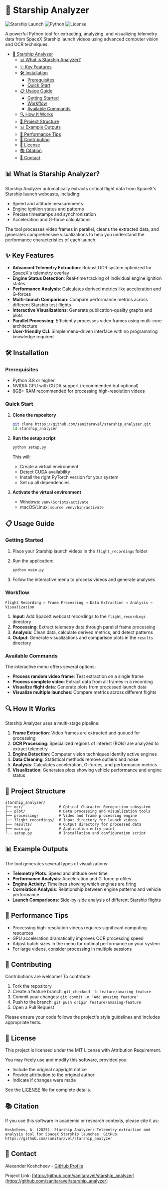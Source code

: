 # 🚀 Starship Analyzer

![Starship Launch](https://img.shields.io/badge/SpaceX-Starship%20Analysis-blue?style=for-the-badge)
![Python](https://img.shields.io/badge/Python-3.8+-yellow?style=for-the-badge&logo=python)
![License](https://img.shields.io/badge/License-MIT%20with%20Attribution-green?style=for-the-badge)

A powerful Python tool for extracting, analyzing, and visualizing telemetry data from SpaceX Starship launch videos using advanced computer vision and OCR techniques.

- [🚀 Starship Analyzer](#-starship-analyzer)
  - [📊 What is Starship Analyzer?](#-what-is-starship-analyzer)
  - [✨ Key Features](#-key-features)
  - [🛠️ Installation](#️-installation)
    - [Prerequisites](#prerequisites)
    - [Quick Start](#quick-start)
  - [📋 Usage Guide](#-usage-guide)
    - [Getting Started](#getting-started)
    - [Workflow](#workflow)
    - [Available Commands](#available-commands)
  - [🔍 How It Works](#-how-it-works)
  - [📂 Project Structure](#-project-structure)
  - [📊 Example Outputs](#-example-outputs)
  - [🚀 Performance Tips](#-performance-tips)
  - [👥 Contributing](#-contributing)
  - [📄 License](#-license)
  - [📚 Citation](#-citation)
  - [📧 Contact](#-contact)

## 📊 What is Starship Analyzer?

Starship Analyzer automatically extracts critical flight data from SpaceX's Starship launch webcasts, including:

- Speed and altitude measurements
- Engine ignition status and patterns
- Precise timestamps and synchronization
- Acceleration and G-force calculations

The tool processes video frames in parallel, cleans the extracted data, and generates comprehensive visualizations to help you understand the performance characteristics of each launch.

## ✨ Key Features

- **Advanced Telemetry Extraction**: Robust OCR system optimized for SpaceX's telemetry overlay
- **Engine Status Detection**: Real-time tracking of individual engine ignition states
- **Performance Analysis**: Calculates derived metrics like acceleration and G-forces
- **Multi-launch Comparison**: Compare performance metrics across different Starship test flights
- **Interactive Visualizations**: Generate publication-quality graphs and plots
- **Parallel Processing**: Efficiently processes video frames using multi-core architecture
- **User-friendly CLI**: Simple menu-driven interface with no programming knowledge required

## 🛠️ Installation

### Prerequisites

- Python 3.8 or higher
- NVIDIA GPU with CUDA support (recommended but optional)
- 8GB+ RAM recommended for processing high-resolution videos

### Quick Start

1. **Clone the repository**

   ```bash
   git clone https://github.com/sanitaravel/starship_analyzer.git
   cd starship_analyzer
   ```

2. **Run the setup script**

   ```bash
   python setup.py
   ```

   This will:
   - Create a virtual environment
   - Detect CUDA availability
   - Install the right PyTorch version for your system
   - Set up all dependencies

3. **Activate the virtual environment**
   - Windows: `venv\Scripts\activate`
   - macOS/Linux: `source venv/bin/activate`

## 📋 Usage Guide

### Getting Started

1. Place your Starship launch videos in the `flight_recordings` folder
2. Run the application:

   ```bash
   python main.py
   ```

3. Follow the interactive menu to process videos and generate analyses

### Workflow

```text
Flight Recording → Frame Processing → Data Extraction → Analysis → Visualization
```

1. **Input**: Add SpaceX webcast recordings to the `flight_recordings` directory
2. **Processing**: Extract telemetry data through parallel frame processing
3. **Analysis**: Clean data, calculate derived metrics, and detect patterns
4. **Output**: Generate visualizations and comparison plots in the `results` directory

### Available Commands

The interactive menu offers several options:

- **Process random video frame**: Test extraction on a single frame
- **Process complete video**: Extract data from all frames in a recording
- **Visualize flight data**: Generate plots from processed launch data
- **Visualize multiple launches**: Compare metrics across different flights

## 🔍 How It Works

Starship Analyzer uses a multi-stage pipeline:

1. **Frame Extraction**: Video frames are extracted and queued for processing
2. **OCR Processing**: Specialized regions of interest (ROIs) are analyzed to extract telemetry
3. **Engine Detection**: Computer vision techniques identify active engines
4. **Data Cleaning**: Statistical methods remove outliers and noise
5. **Analysis**: Calculates acceleration, G-forces, and performance metrics
6. **Visualization**: Generates plots showing vehicle performance and engine status

## 📂 Project Structure

```text
starship_analyzer/
├── ocr/                # Optical Character Recognition subsystem
├── plot/               # Data processing and visualization tools
├── processing/         # Video and frame processing engine
├── flight_recordings/  # Input directory for launch videos
├── results/            # Output directory for processed data
├── main.py             # Application entry point
└── setup.py            # Installation and configuration script
```

## 📊 Example Outputs

The tool generates several types of visualizations:

- **Telemetry Plots**: Speed and altitude over time
- **Performance Analysis**: Acceleration and G-force profiles
- **Engine Activity**: Timelines showing which engines are firing
- **Correlation Analysis**: Relationship between engine patterns and vehicle performance
- **Launch Comparisons**: Side-by-side analysis of different Starship flights

## 🚀 Performance Tips

- Processing high-resolution videos requires significant computing resources
- GPU acceleration dramatically improves OCR processing speed
- Adjust batch sizes in the menu for optimal performance on your system
- For large videos, consider processing in multiple sessions

## 👥 Contributing

Contributions are welcome! To contribute:

1. Fork the repository
2. Create a feature branch: `git checkout -b feature/amazing-feature`
3. Commit your changes: `git commit -m 'Add amazing feature'`
4. Push to the branch: `git push origin feature/amazing-feature`
5. Open a Pull Request

Please ensure your code follows the project's style guidelines and includes appropriate tests.

## 📄 License

This project is licensed under the MIT License with Attribution Requirement.

You may freely use and modify this software, provided you:

- Include the original copyright notice
- Provide attribution to the original author
- Indicate if changes were made

See the [LICENSE](LICENSE) file for complete details.

## 📚 Citation

If you use this software in academic or research contexts, please cite it as:

```text
Koshcheev, A. (2025). Starship Analyzer: Telemetry extraction and analysis tool for SpaceX Starship launches. GitHub. 
https://github.com/sanitaravel/starship_analyzer
```

## 📧 Contact

Alexander Koshcheev - [GitHub Profile](https://github.com/sanitaravel)

Project Link: [https://github.com/sanitaravel/starship_analyzer](https://github.com/sanitaravel/starship_analyzer)
